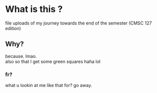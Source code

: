 # What is this ?

file uploads of my journey towards the end of the semester (CMSC 127 edition)

## Why?

because. lmao. <br> also so that I get some green squares haha lol

### fr?

what u lookin at me like that for? go away.